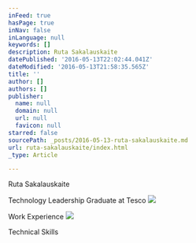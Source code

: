 ```yaml
---
inFeed: true
hasPage: true
inNav: false
inLanguage: null
keywords: []
description: Ruta Sakalauskaite
datePublished: '2016-05-13T22:02:44.041Z'
dateModified: '2016-05-13T21:58:35.565Z'
title: ''
author: []
authors: []
publisher:
  name: null
  domain: null
  url: null
  favicon: null
starred: false
sourcePath: _posts/2016-05-13-ruta-sakalauskaite.md
url: ruta-sakalauskaite/index.html
_type: Article

---
```

Ruta Sakalauskaite

Technology Leadership Graduate at Tesco
![](https://the-grid-user-content.s3-us-west-2.amazonaws.com/5c97db6e-45b4-4089-8953-4686bda551bb.jpg)

Work Experience
![](https://the-grid-user-content.s3-us-west-2.amazonaws.com/6f2bcabc-4768-4ff2-9b9c-967ba32d7b57.jpg)

Technical Skills